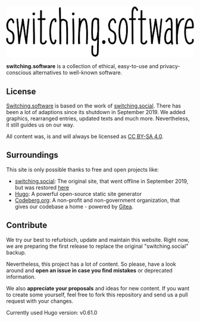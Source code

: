 ![switching.social](static/images/switchingsoftware.png)

**switching.software** is a collection of ethical, easy-to-use and privacy-conscious alternatives to well-known software.

## License

[Switching.software](https://switching.software) is based on the work of [switching.social](https://web.archive.org/web/20190915101437/https://switching.social/). There has been a lot of adaptions since its shutdown in September 2019. We added graphics, rearranged entries, updated texts and much more. Nevertheless, it still guides us on our way.

All content was, is and will always be licensed as [CC BY-SA 4.0](https://creativecommons.org/licenses/by-sa/4.0/).

## Surroundings

This site is only possible thanks to free and open projects like:

- [switching.social](https://web.archive.org/web/20190915101437/https://switching.social/): The original site, that went offline in September 2019, but was restored [here](https://codeberg.org/swiso-en/archive)
- [Hugo](https://gohugo.io/): A powerful open-source static site generator 
- [Codeberg.org](https://codeberg.org/): A non-profit and non-government organization, that gives our codebase a home - powered by [Gitea](http://gitea.io/).

## Contribute

We try our best to refurbisch, update and maintain this website. Right now, we are preparing the first release to replace the original "switching.social" backup.

Nevertheless, this project has a lot of content. So please, have a look around and **open an issue in case you find mistakes** or deprecated information. 

We also **appreciate your proposals** and ideas for new content. If you want to create some yourself, feel free to fork this repository and send us a pull request with your changes. 

Currently used Hugo version: v0.61.0